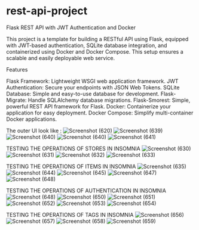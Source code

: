 # rest-api-project

Flask REST API with JWT Authentication and Docker

This project is a template for building a RESTful API using Flask, equipped with JWT-based authentication, 
SQLite database integration, and containerized using Docker and Docker Compose.
This setup ensures a scalable and easily deployable web service.

Features

Flask Framework: Lightweight WSGI web application framework.
JWT Authentication: Secure your endpoints with JSON Web Tokens.
SQLite Database: Simple and easy-to-use database for development.
Flask-Migrate: Handle SQLAlchemy database migrations.
Flask-Smorest: Simple, powerful REST API framework for Flask.
Docker: Containerize your application for easy deployment.
Docker Compose: Simplify multi-container Docker applications.

The outer UI look like :
![Screenshot (620)](https://github.com/Binod231/rest-api-project/assets/110877218/1d9b2b74-bb75-482c-a0ae-8102870c3b83)
![Screenshot (639)](https://github.com/Binod231/rest-api-project/assets/110877218/014586ab-68ce-4123-af84-f8eb9db8b9d3)
![Screenshot (640)](https://github.com/Binod231/rest-api-project/assets/110877218/5f311026-25fd-47eb-ab64-ecc4ecb840a5)
![Screenshot (640)](https://github.com/Binod231/rest-api-project/assets/110877218/5f311026-25fd-47eb-ab64-ecc4ecb840a5)
![Screenshot (641)](https://github.com/Binod231/rest-api-project/assets/110877218/faa4258e-c303-4c8c-8b6a-be0f65370bc3)

TESTING THE OPERATIONS OF STORES IN INSOMNIA
![Screenshot (630)](https://github.com/Binod231/rest-api-project/assets/110877218/7f52b23c-2e29-4584-abe8-c5995a0e947f)
![Screenshot (631)](https://github.com/Binod231/rest-api-project/assets/110877218/078d355c-6f6a-4663-b7a1-dcc1e7621a6f)
![Screenshot (632)](https://github.com/Binod231/rest-api-project/assets/110877218/bc3bc808-7c9f-4432-bdcc-f9b9d287d3fd)
![Screenshot (633)](https://github.com/Binod231/rest-api-project/assets/110877218/a91685fc-229a-4e38-9cde-b3a64f305a69)

TESTING THE OPERATIONS OF ITEMS IN INSOMNIA
![Screenshot (635)](https://github.com/Binod231/rest-api-project/assets/110877218/bcf8b705-fc29-4770-8b78-9cf81b03b1be)
![Screenshot (644)](https://github.com/Binod231/rest-api-project/assets/110877218/bec27ee9-4cf3-4ada-b492-d4cd87ecee60)
![Screenshot (645)](https://github.com/Binod231/rest-api-project/assets/110877218/5292c007-cc19-40d0-9ac7-33fb85aff397)
![Screenshot (647)](https://github.com/Binod231/rest-api-project/assets/110877218/d1116273-41d9-453a-a0f9-cb542a3c5798)
![Screenshot (648)](https://github.com/Binod231/rest-api-project/assets/110877218/5a6037ce-9390-4452-8fd9-cc70a19fb462)

TESTING THE OPERATIONS OF AUTHENTICATION IN INSOMNIA
![Screenshot (648)](https://github.com/Binod231/rest-api-project/assets/110877218/588c8b4a-5bef-48ed-b176-c226418fe742)
![Screenshot (650)](https://github.com/Binod231/rest-api-project/assets/110877218/200b70f0-2a2a-42cd-bc2c-f9d56b9e703d)
![Screenshot (651)](https://github.com/Binod231/rest-api-project/assets/110877218/edea2a1e-0c45-4982-a507-9f3b32c7dfdd)
![Screenshot (652)](https://github.com/Binod231/rest-api-project/assets/110877218/383fce4e-352b-4a2a-a614-83135606a37f)
![Screenshot (653)](https://github.com/Binod231/rest-api-project/assets/110877218/da7ba8bc-13c7-4ae2-8178-1ef1f86e7e42)
![Screenshot (654)](https://github.com/Binod231/rest-api-project/assets/110877218/97381111-980a-45ba-983e-db7d05bc91b8)

TESTING THE OPERATIONS OF TAGS IN INSOMNIA
![Screenshot (656)](https://github.com/Binod231/rest-api-project/assets/110877218/6f5d035f-56f9-47e2-8de9-1ebaf6182093)
![Screenshot (657)](https://github.com/Binod231/rest-api-project/assets/110877218/839ae6b5-7371-4a36-b337-d90d44bd6132)
![Screenshot (658)](https://github.com/Binod231/rest-api-project/assets/110877218/639e4b9e-b4c8-4bdd-aa06-f224de56b7b5)
![Screenshot (659)](https://github.com/Binod231/rest-api-project/assets/110877218/0a5fe11c-e3d8-4546-9bb3-d9c90d72e9e1)